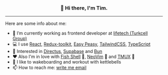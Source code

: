 <h3 align="center">👋 Hi there, I'm Tim.</h3>

---

Here are some info about me:

- 🔭 I’m currently working as frontend developer at [lifetech (Turkcell Group)](https://lifetech.by/)
- 💻 I use [React](https://reactjs.org/), [Redux-toolkit](https://redux-toolkit.js.org/), [Easy Peasy](https://easy-peasy.dev/), [TailwindCSS](https://tailwindcss.com/), [TypeScript](https://www.typescriptlang.org/)
- 🧁 Interested in [Directus](https://directus.io/), [Supabase](https://supabase.io/) and [Bun](https://bun.sh)
- ❤ Also I'm in love with [Fish Shell](https://fishshell.com/) 💙, [NeoVim](https://neovim.io/) 💚 and [TMUX](https://github.com/tmux/tmux/wiki) 💜
- 💪 I like to wakeboarding and workout with kettlebells
- 📫 How to reach me: [write me email](mailto:timofei@seriakov.pro)
